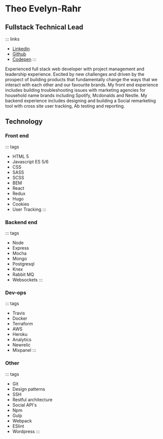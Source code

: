 # Theo Evelyn-Rahr
## Fullstack Technical Lead
 ::: links
 * [Linkedin](https://www.linkedin.com/in/theo-evelyn-rahr-688b287a/)
 * [Github](https://github.com/)
 * [Codepen](https://codepen.io/theodore-q/)
 :::

Experienced full stack web developer with project management and leadership experience.
Excited by new challenges and driven by the prospect of building products that fundamentally change the ways that we interact with each other and our favourite brands.
My front end experience includes building troubleshooting issues with marketing agencies for household name brands including Spotify, Mcdonalds and Nestle. My backend experience includes designing and building a Social remarketing tool with cross site user tracking, Ab testing and reporting.

## Technology
### Front end
::: tags
 * HTML 5
 * Javascript ES 5/6
 * CSS
 * SASS
 * SCSS
 * BEM
 * React
 * Redux
 * Hugo
 * Cookies 
 * User Tracking
:::
### Backend end
::: tags
 * Node
 * Express
 * Mocha
 * Mongo
 * Postgresql
 * Knex
 * Rabbit MQ
 * Websockets
:::
### Dev-ops
::: tags
 * Travis
 * Docker
 * Terraform
 * AWS
 * Heroku
 * Analytics
 * Newrelic
 * Mixpanel
 :::
### Other
::: tags
 * Git
 * Design patterns 
 * SSH
 * Restful architecture
 * Social API's
 * Npm
 * Gulp
 * Webpack
 * ESlint
 * Wordpress
:::
